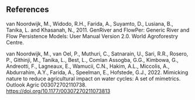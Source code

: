 ## References

van Noordwijk, M., Widodo, R.H., Farida, A., Suyamto, D., Lusiana, B., Tanika, L. and Khasanah, N., 2011. GenRiver and FlowPer: Generic River and Flow Persistence Models: User Manual Version 2.0. World Agroforestry Centre.

van Noordwijk, M., van Oel, P., Muthuri, C., Satnarain, U., Sari, R.R., Rosero, P., Githinji, M., Tanika, L., Best, L., Comlan Assogba, G.G., Kimbowa, G., Andreotti, F., Lagneaux, E., Wamucii, C.N., Hakim, A.L., Miccolis, A., Abdurrahim, A.Y., Farida, A., Speelman, E., Hofstede, G.J., 2022. Mimicking nature to reduce agricultural impact on water cycles: A set of mimetrics. Outlook Agric 003072702110738. https://doi.org/10.1177/00307270211073813


